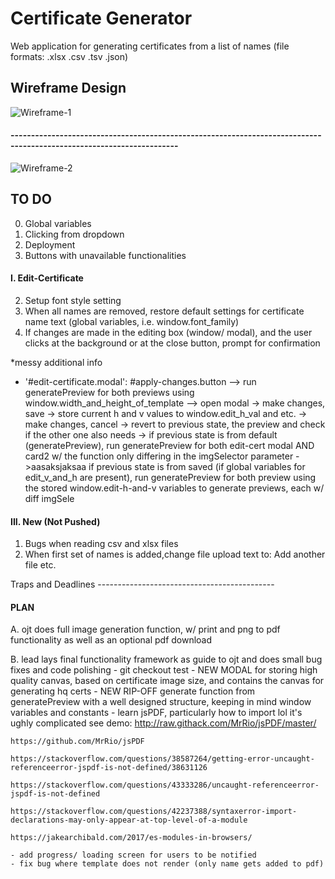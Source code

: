 # Certificate Generator
Web application for generating certificates from a list of names (file formats: .xlsx .csv .tsv .json)

## Wireframe Design
![Wireframe-1](https://github.com/yulyen/certificate_generator/blob/LAdevelop/wireframe.png)
#### ---------------------------------------------------------------------------------------------------------------------
![Wireframe-2](https://github.com/yulyen/certificate_generator/blob/LAdevelop/wireframe-2.png)





## TO DO
0. Global variables
1. Clicking from dropdown
1. Deployment
2. Buttons with unavailable functionalities

#### I. Edit-Certificate
2. Setup font style setting
3. When all names are removed, restore default settings for certificate name text (global variables, i.e. window.font_family)
4. If changes are made in the editing box (window/ modal), and the user clicks at the background or at the close button, prompt for confirmation 

*messy additional info
- '#edit-certificate.modal': #apply-changes.button
    --> run generatePreview for both previews using window.width_and_height_of_template
    --> open modal  -> make changes, save   -> store current h and v values to window.edit_h_val and etc.
                    -> make changes, cancel -> revert to previous state, the preview and check if the other one also needs -> if previous state is from default (generatePreview), run generatePreview for both edit-cert modal AND card2 w/ the function only differing in the imgSelector parameter                                               ->aasaksjaksaa if previous state is from saved (if global variables for edit_v_and_h are present), run generatePreview for both preview using the stored window.edit-h-and-v variables to generate previews, each w/ diff imgSele


#### III. New (Not Pushed)
1. Bugs when reading csv and xlsx files
2. When first set of names is added,change file upload text to: Add another file etc.





Traps and Deadlines --------------------------------------------
#### PLAN
A. ojt does full image generation function, w/ print and png to pdf functionality as well as an optional pdf download

B. lead lays final functionality framework as guide to ojt and does small bug fixes and code polishing
	- git checkout test
	- NEW MODAL for storing high quality canvas, based on certificate image size, and contains the canvas for generating hq certs
	- NEW RIP-OFF generate function from generatePreview with a well designed structure, keeping in mind window variables and constants
	- learn jsPDF, particularly how to import lol it's ughly complicated
	see demo: http://raw.githack.com/MrRio/jsPDF/master/

	https://github.com/MrRio/jsPDF

	https://stackoverflow.com/questions/38587264/getting-error-uncaught-referenceerror-jspdf-is-not-defined/38631126

	https://stackoverflow.com/questions/43333286/uncaught-referenceerror-jspdf-is-not-defined

	https://stackoverflow.com/questions/42237388/syntaxerror-import-declarations-may-only-appear-at-top-level-of-a-module

	https://jakearchibald.com/2017/es-modules-in-browsers/

	- add progress/ loading screen for users to be notified
	- fix bug where template does not render (only name gets added to pdf)
